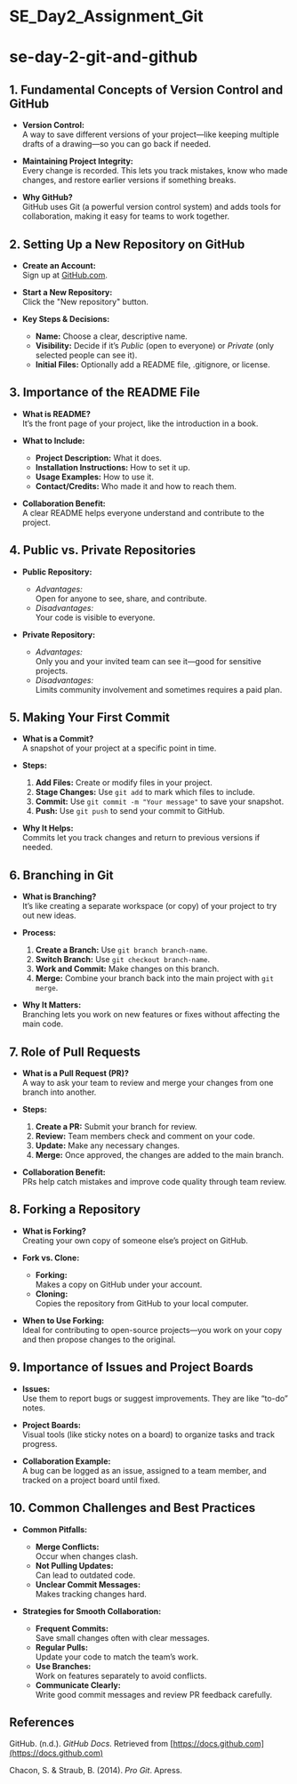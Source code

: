 # SE_Day2_Assignment_Git

# se-day-2-git-and-github

## 1. Fundamental Concepts of Version Control and GitHub

- **Version Control:**  
  A way to save different versions of your project—like keeping multiple drafts of a drawing—so you can go back if needed.

- **Maintaining Project Integrity:**  
  Every change is recorded. This lets you track mistakes, know who made changes, and restore earlier versions if something breaks.

- **Why GitHub?**  
  GitHub uses Git (a powerful version control system) and adds tools for collaboration, making it easy for teams to work together.

## 2. Setting Up a New Repository on GitHub

- **Create an Account:**  
  Sign up at [GitHub.com](https://github.com).

- **Start a New Repository:**  
  Click the "New repository" button.

- **Key Steps & Decisions:**
  - **Name:** Choose a clear, descriptive name.
  - **Visibility:** Decide if it’s *Public* (open to everyone) or *Private* (only selected people can see it).
  - **Initial Files:** Optionally add a README file, .gitignore, or license.

## 3. Importance of the README File

- **What is README?**  
  It’s the front page of your project, like the introduction in a book.

- **What to Include:**
  - **Project Description:** What it does.
  - **Installation Instructions:** How to set it up.
  - **Usage Examples:** How to use it.
  - **Contact/Credits:** Who made it and how to reach them.

- **Collaboration Benefit:**  
  A clear README helps everyone understand and contribute to the project.

## 4. Public vs. Private Repositories

- **Public Repository:**
  - *Advantages:*  
    Open for anyone to see, share, and contribute.
  - *Disadvantages:*  
    Your code is visible to everyone.

- **Private Repository:**
  - *Advantages:*  
    Only you and your invited team can see it—good for sensitive projects.
  - *Disadvantages:*  
    Limits community involvement and sometimes requires a paid plan.

## 5. Making Your First Commit

- **What is a Commit?**  
  A snapshot of your project at a specific point in time.

- **Steps:**
  1. **Add Files:** Create or modify files in your project.
  2. **Stage Changes:** Use `git add` to mark which files to include.
  3. **Commit:** Use `git commit -m "Your message"` to save your snapshot.
  4. **Push:** Use `git push` to send your commit to GitHub.

- **Why It Helps:**  
  Commits let you track changes and return to previous versions if needed.

## 6. Branching in Git

- **What is Branching?**  
  It’s like creating a separate workspace (or copy) of your project to try out new ideas.

- **Process:**
  1. **Create a Branch:** Use `git branch branch-name`.
  2. **Switch Branch:** Use `git checkout branch-name`.
  3. **Work and Commit:** Make changes on this branch.
  4. **Merge:** Combine your branch back into the main project with `git merge`.

- **Why It Matters:**  
  Branching lets you work on new features or fixes without affecting the main code.

## 7. Role of Pull Requests

- **What is a Pull Request (PR)?**  
  A way to ask your team to review and merge your changes from one branch into another.

- **Steps:**
  1. **Create a PR:** Submit your branch for review.
  2. **Review:** Team members check and comment on your code.
  3. **Update:** Make any necessary changes.
  4. **Merge:** Once approved, the changes are added to the main branch.

- **Collaboration Benefit:**  
  PRs help catch mistakes and improve code quality through team review.

## 8. Forking a Repository

- **What is Forking?**  
  Creating your own copy of someone else’s project on GitHub.

- **Fork vs. Clone:**
  - **Forking:**  
    Makes a copy on GitHub under your account.
  - **Cloning:**  
    Copies the repository from GitHub to your local computer.

- **When to Use Forking:**  
  Ideal for contributing to open-source projects—you work on your copy and then propose changes to the original.

## 9. Importance of Issues and Project Boards

- **Issues:**  
  Use them to report bugs or suggest improvements. They are like “to-do” notes.

- **Project Boards:**  
  Visual tools (like sticky notes on a board) to organize tasks and track progress.

- **Collaboration Example:**  
  A bug can be logged as an issue, assigned to a team member, and tracked on a project board until fixed.

## 10. Common Challenges and Best Practices

- **Common Pitfalls:**
  - **Merge Conflicts:**  
    Occur when changes clash.
  - **Not Pulling Updates:**  
    Can lead to outdated code.
  - **Unclear Commit Messages:**  
    Makes tracking changes hard.

- **Strategies for Smooth Collaboration:**
  - **Frequent Commits:**  
    Save small changes often with clear messages.
  - **Regular Pulls:**  
    Update your code to match the team’s work.
  - **Use Branches:**  
    Work on features separately to avoid conflicts.
  - **Communicate Clearly:**  
    Write good commit messages and review PR feedback carefully.

## References

GitHub. (n.d.). *GitHub Docs*. Retrieved from [https://docs.github.com](https://docs.github.com)

Chacon, S. & Straub, B. (2014). *Pro Git*. Apress.
